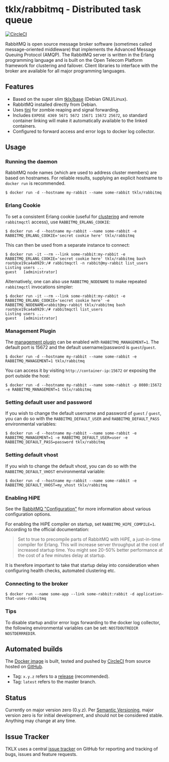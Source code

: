 # tklx/rabbitmq - Distributed task queue
[![CircleCI](https://circleci.com/gh/tklx/rabbitmq.svg?style=shield)](https://circleci.com/gh/tklx/rabbitmq)

RabbitMQ is open source message broker software (sometimes called message-oriented middleware) that implements the Advanced Message Queuing Protocol (AMQP). The RabbitMQ server is written in the Erlang programming language and is built on the Open Telecom Platform framework for clustering and failover. Client libraries to interface with the broker are available for all major programming languages.

## Features

- Based on the super slim [tklx/base][base] (Debian GNU/Linux).
- RabbitMQ installed directly from Debian.
- Uses [tini][tini] for zombie reaping and signal forwarding.
- Includes `EXPOSE 4369 5671 5672 15671 15672 25672`, so standard container linking will make it automatically available to the linked containers.
- Configured to forward access and error logs to docker log collector.

## Usage

### Running the daemon

RabbitMQ node names (which are used to address cluster members) are based on hostnames. For reliable results, supplying an explicit hostname to `docker run` is recommended.

```console
$ docker run -d --hostname my-rabbit --name some-rabbit tklx/rabbitmq
```

### Erlang Cookie

To set a consistent Erlang cookie (useful for [clustering][rabbitmq-clustering] and remote `rabbitmqctl` access), use `RABBITMQ_ERLANG_COOKIE`:

```console
$ docker run -d --hostname my-rabbit --name some-rabbit -e RABBITMQ_ERLANG_COOKIE='secret cookie here' tklx/rabbitmq
```

This can then be used from a separate instance to connect:

```console
$ docker run -it --rm --link some-rabbit:my-rabbit -e RABBITMQ_ERLANG_COOKIE='secret cookie here' tklx/rabbitmq bash
root@ce19ca4a0929:/# rabbitmqctl -n rabbit@my-rabbit list_users
Listing users ...
guest   [administrator]
```

Alternatively, one can also use `RABBITMQ_NODENAME` to make repeated `rabbitmqctl` invocations simpler:

```console
$ docker run -it --rm --link some-rabbit:my-rabbit -e RABBITMQ_ERLANG_COOKIE='secret cookie here' -e RABBITMQ_NODENAME=rabbit@my-rabbit tklx/rabbitmq bash
root@ce19ca4a0929:/# rabbitmqctl list_users
Listing users ...
guest   [administrator]
```

### Management Plugin

The [management plugin][rabbitmq-management] can be enabled with `RABBITMQ_MANAGEMENT=1`. The default port is 15672 and the default username/password is `guest`/`guest`.

```console
$ docker run -d --hostname my-rabbit --name some-rabbit -e RABBITMQ_MANAGEMENT=1 tklx/rabbitmq
```

You can access it by visiting `http://container-ip:15672` or exposing the port outside the host:

```console
$ docker run -d --hostname my-rabbit --name some-rabbit -p 8080:15672 -e RABBITMQ_MANAGEMENT=1 tklx/rabbitmq
```

### Setting default user and password

If you wish to change the default username and password of `guest` / `guest`, you can do so with the `RABBITMQ_DEFAULT_USER` and `RABBITMQ_DEFAULT_PASS` environmental variables:

```console
$ docker run -d --hostname my-rabbit --name some-rabbit -e RABBITMQ_MANAGEMENT=1 -e RABBITMQ_DEFAULT_USER=user -e RABBITMQ_DEFAULT_PASS=password tklx/rabbitmq
```

### Setting default vhost

If you wish to change the default vhost, you can do so with the `RABBITMQ_DEFAULT_VHOST` environmental variable:

```console
$ docker run -d --hostname my-rabbit --name some-rabbit -e RABBITMQ_DEFAULT_VHOST=my_vhost tklx/rabbitmq
```

### Enabling HiPE

See the [RabbitMQ "Configuration"][rabbitmq-config] for more information about various configuration options.

For enabling the HiPE compiler on startup, set `RABBITMQ_HIPE_COMPILE=1`. According to the official documentation:

> Set to true to precompile parts of RabbitMQ with HiPE, a just-in-time compiler for Erlang. This will increase server throughput at the cost of increased startup time. You might see 20-50% better performance at the cost of a few minutes delay at startup.

It is therefore important to take that startup delay into consideration when configuring health checks, automated clustering etc.

### Connecting to the broker

```console
$ docker run --name some-app --link some-rabbit:rabbit -d application-that-uses-rabbitmq
```

### Tips

To disable startup and/or error logs forwarding to the docker log
collector, the following environmental variables can be set:
``NOSTDOUTREDIR`` ``NOSTDERRREDIR``.

## Automated builds

The [Docker image](https://hub.docker.com/r/tklx/rabbitmq/) is built, tested and pushed by [CircleCI](https://circleci.com/gh/tklx/rabbitmq) from source hosted on [GitHub](https://github.com/tklx/rabbitmq).

* Tag: ``x.y.z`` refers to a [release](https://github.com/tklx/rabbitmq/releases) (recommended).
* Tag: ``latest`` refers to the master branch.

## Status

Currently on major version zero (0.y.z). Per [Semantic Versioning][semver],
major version zero is for initial development, and should not be considered
stable. Anything may change at any time.

## Issue Tracker

TKLX uses a central [issue tracker][tracker] on GitHub for reporting and
tracking of bugs, issues and feature requests.

[rabbitmq]: https://www.rabbitmq.com/
[rabbitmq-clustering]: https://www.rabbitmq.com/clustering.html
[rabbitmq-management]: https://www.rabbitmq.com/management.html
[rabbitmq-config]: http://www.rabbitmq.com/configure.html#config-items
[base]: https://github.com/tklx/base
[tini]: https://github.com/krallin/tini
[semver]: http://semver.org/
[tracker]: https://github.com/tklx/tracker/issues
